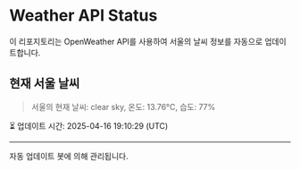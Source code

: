 
# Weather API Status

이 리포지토리는 OpenWeather API를 사용하여 서울의 날씨 정보를 자동으로 업데이트합니다.

## 현재 서울 날씨
> 서울의 현재 날씨: clear sky, 온도: 13.76°C, 습도: 77%

⏳ 업데이트 시간: 2025-04-16 19:10:29 (UTC)

---
자동 업데이트 봇에 의해 관리됩니다.
